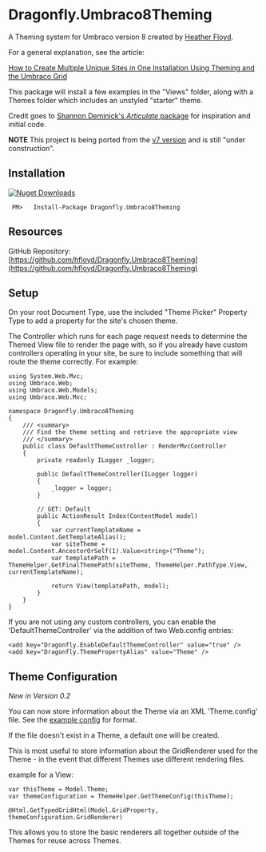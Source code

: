 # Dragonfly.Umbraco8Theming #

A Theming system for Umbraco version 8 created by [Heather Floyd](https://www.HeatherFloyd.com).

For a general explanation, see the article:

 [How to Create Multiple Unique Sites in One Installation Using Theming and the Umbraco Grid](https://24days.in/umbraco-cms/2016/unique-sites-using-theming/)

This package will install a few examples in the "Views" folder, along with a Themes folder which includes an unstyled "starter" theme.

Credit goes to [Shannon Deminick's *Articulate* package](https://github.com/Shazwazza/Articulate) for inspiration and initial code.

**NOTE** This project is being ported from the [v7 version](https://github.com/hfloyd/Dragonfly.UmbracoTheming) and is still "under construction".

## Installation ##
[![Nuget Downloads](https://buildstats.info/nuget/Dragonfly.Umbraco8Theming)](https://www.nuget.org/packages/Dragonfly.Umbraco8Theming/)

     PM>   Install-Package Dragonfly.Umbraco8Theming

## Resources ##
GitHub Repository: [https://github.com/hfloyd/Dragonfly.Umbraco8Theming](https://github.com/hfloyd/Dragonfly.Umbraco8Theming)

## Setup ##
On your root Document Type, use the included "Theme Picker" Property Type to add a property for the site's chosen theme. 

The Controller which runs for each page request needs to determine the Themed View file to render the page with, so if you already have custom controllers operating in your site, be sure to include something that will route the theme correctly. For example:

	using System.Web.Mvc;
	using Umbraco.Web;
	using Umbraco.Web.Models;
	using Umbraco.Web.Mvc;
	
	namespace Dragonfly.Umbraco8Theming
	{
	    /// <summary>
	    /// Find the theme setting and retrieve the appropriate view
	    /// </summary>
	    public class DefaultThemeController : RenderMvcController
	    {
			private readonly ILogger _logger;

			public DefaultThemeController(ILogger logger)
			{
				_logger = logger;
			}

	        // GET: Default
	        public ActionResult Index(ContentModel model)
	        {
	            var currentTemplateName = model.Content.GetTemplateAlias();
	            var siteTheme = model.Content.AncestorOrSelf(1).Value<string>("Theme");
	            var templatePath = ThemeHelper.GetFinalThemePath(siteTheme, ThemeHelper.PathType.View, currentTemplateName);
	
	            return View(templatePath, model);
	        }
	    }
	}

If you are not using any custom controllers, you can enable the 'DefaultThemeController' via the addition of two Web.config entries:

	<add key="Dragonfly.EnableDefaultThemeController" value="true" />
  	<add key="Dragonfly.ThemePropertyAlias" value="Theme" />

## Theme Configuration ##

*New in Version 0.2*

You can now store information about the Theme via an XML 'Theme.config' file. See the [example config](https://github.com/hfloyd/Dragonfly.Umbraco8Theming/blob/master/src/Dragonfly/Themes/%7ECopyForNewTheme/Theme.config) for format.

If the file doesn't exist in a Theme, a default one will be created.

This is most useful to store information about the GridRenderer used for the Theme - in the event that different Themes use different rendering files.

example for a View:
    
    var thisTheme = Model.Theme;
    var themeConfiguration = ThemeHelper.GetThemeConfig(thisTheme);
    
    @Html.GetTypedGridHtml(Model.GridProperty, themeConfiguration.GridRenderer)

This allows you to store the basic renderers all together outside of the Themes for reuse across Themes.